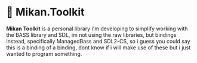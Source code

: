 # 🍊 Mikan.Toolkit

**Mikan Toolkit** is a personal library i'm developing to simplify working with the BASS library and SDL, im not using the raw libraries, but bindings instead, specifically ManagedBass and SDL2-CS, so i guess you could say this is a binding of a binding, dont know if i will make use of these but i just wanted to program something.
